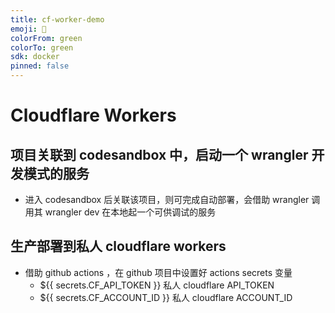 ```yaml
---
title: cf-worker-demo
emoji: 👀
colorFrom: green
colorTo: green
sdk: docker
pinned: false
---
```


# Cloudflare Workers

## 项目关联到 codesandbox 中，启动一个 wrangler 开发模式的服务

- 进入 codesandbox 后关联该项目，则可完成自动部署，会借助 wrangler 调用其 wrangler dev 在本地起一个可供调试的服务

## 生产部署到私人 cloudflare workers

- 借助 github actions ，在 github 项目中设置好 actions secrets 变量
  - ${{ secrets.CF_API_TOKEN }} 私人 cloudflare API_TOKEN
  - ${{ secrets.CF_ACCOUNT_ID }} 私人 cloudflare ACCOUNT_ID
